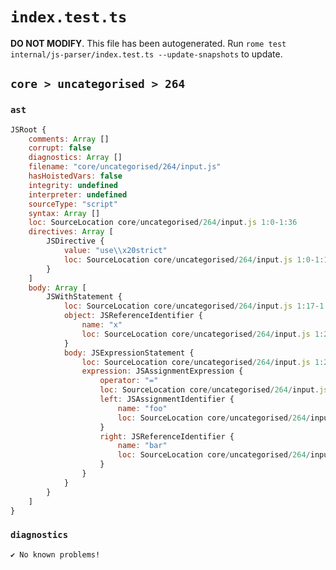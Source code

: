 # `index.test.ts`

**DO NOT MODIFY**. This file has been autogenerated. Run `rome test internal/js-parser/index.test.ts --update-snapshots` to update.

## `core > uncategorised > 264`

### `ast`

```javascript
JSRoot {
	comments: Array []
	corrupt: false
	diagnostics: Array []
	filename: "core/uncategorised/264/input.js"
	hasHoistedVars: false
	integrity: undefined
	interpreter: undefined
	sourceType: "script"
	syntax: Array []
	loc: SourceLocation core/uncategorised/264/input.js 1:0-1:36
	directives: Array [
		JSDirective {
			value: "use\\x20strict"
			loc: SourceLocation core/uncategorised/264/input.js 1:0-1:16
		}
	]
	body: Array [
		JSWithStatement {
			loc: SourceLocation core/uncategorised/264/input.js 1:17-1:36
			object: JSReferenceIdentifier {
				name: "x"
				loc: SourceLocation core/uncategorised/264/input.js 1:23-1:24 (x)
			}
			body: JSExpressionStatement {
				loc: SourceLocation core/uncategorised/264/input.js 1:26-1:36
				expression: JSAssignmentExpression {
					operator: "="
					loc: SourceLocation core/uncategorised/264/input.js 1:26-1:35
					left: JSAssignmentIdentifier {
						name: "foo"
						loc: SourceLocation core/uncategorised/264/input.js 1:26-1:29 (foo)
					}
					right: JSReferenceIdentifier {
						name: "bar"
						loc: SourceLocation core/uncategorised/264/input.js 1:32-1:35 (bar)
					}
				}
			}
		}
	]
}
```

### `diagnostics`

```
✔ No known problems!

```
